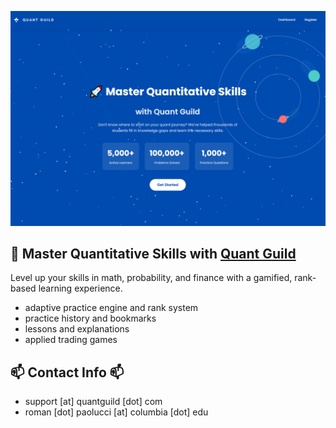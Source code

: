 <a href="https://www.quantguild.com"><img src="homeqg.PNG"/></a>

## 🚀 Master Quantitative Skills with <a href="https://www.quantguild.com">Quant Guild</a>
Level up your skills in math, probability, and finance with a gamified, rank-based learning experience.
- adaptive practice engine and rank system
- practice history and bookmarks
- lessons and explanations
- applied trading games

## 📫 Contact Info 📫
- support [at] quantguild [dot] com
- roman [dot] paolucci [at] columbia [dot] edu


<!--
**romanmichaelpaolucci/RomanMichaelPaolucci** is a ✨ _special_ ✨ repository because its `README.md` (this file) appears on your GitHub profile.

Here are some ideas to get you started:

- 🔭 I’m currently working on ...
- 🌱 I’m currently learning ...
- 👯 I’m looking to collaborate on ...
- 🤔 I’m looking for help with ...
- 💬 Ask me about ...
- 📫 How to reach me: ...
- 😄 Pronouns: ...
- ⚡ Fun fact: ...
-->

